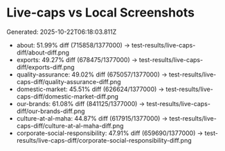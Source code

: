 # Live-caps vs Local Screenshots

Generated: 2025-10-22T06:18:03.811Z

- about: 51.99% diff (715858/1377000) -> test-results/live-caps-diff/about-diff.png
- exports: 49.27% diff (678475/1377000) -> test-results/live-caps-diff/exports-diff.png
- quality-assurance: 49.02% diff (675057/1377000) -> test-results/live-caps-diff/quality-assurance-diff.png
- domestic-market: 45.51% diff (626624/1377000) -> test-results/live-caps-diff/domestic-market-diff.png
- our-brands: 61.08% diff (841125/1377000) -> test-results/live-caps-diff/our-brands-diff.png
- culture-at-al-maha: 44.87% diff (617915/1377000) -> test-results/live-caps-diff/culture-at-al-maha-diff.png
- corporate-social-responsibility: 47.91% diff (659690/1377000) -> test-results/live-caps-diff/corporate-social-responsibility-diff.png